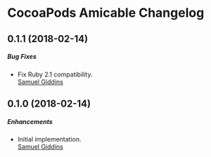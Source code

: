 # CocoaPods Amicable Changelog

## 0.1.1 (2018-02-14)

##### Bug Fixes

* Fix Ruby 2.1 compatibility.  
  [Samuel Giddins](https://github.com/segiddins)


## 0.1.0 (2018-02-14)

##### Enhancements

* Initial implementation.  
  [Samuel Giddins](https://github.com/segiddins)
